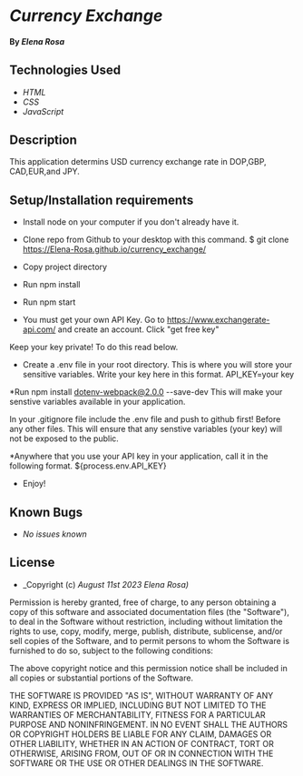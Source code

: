 # _Currency Exchange_

#### By _**Elena Rosa**_

## Technologies Used

* _HTML_
* _CSS_
* _JavaScript_


## Description

This application determins USD currency exchange rate in DOP,GBP, CAD,EUR,and JPY.

## Setup/Installation requirements

* Install node on your computer if you don't already have it. 

* Clone repo from Github to your desktop with this command. $ git clone https://Elena-Rosa.github.io/currency_exchange/

* Copy project directory  

* Run npm install 

* Run npm start

* You must get your own API Key. Go to https://www.exchangerate-api.com/ and create an account. Click "get free key"

Keep your key private! To do this read below. 

* Create a .env file in your root directory. This is where you will store your sensitive variables. Write your key here in this format. API_KEY=your key

*Run npm install dotenv-webpack@2.0.0 --save-dev
This will make your senstive variables available in your application. 

In your .gitignore file include the .env file and push to github first! Before any other files. This will ensure that any senstive variables (your key) will not be exposed to the public. 

*Anywhere that you use your API key in your application, call it in the following format. ${process.env.API_KEY}

* Enjoy!


## Known Bugs

* _No issues known_


## License


* _Copyright (c) _August 11st 2023_ _Elena Rosa)_

Permission is hereby granted, free of charge, to any person obtaining a copy
of this software and associated documentation files (the "Software"), to deal
in the Software without restriction, including without limitation the rights
to use, copy, modify, merge, publish, distribute, sublicense, and/or sell
copies of the Software, and to permit persons to whom the Software is
furnished to do so, subject to the following conditions:

The above copyright notice and this permission notice shall be included in all
copies or substantial portions of the Software.

THE SOFTWARE IS PROVIDED "AS IS", WITHOUT WARRANTY OF ANY KIND, EXPRESS OR
IMPLIED, INCLUDING BUT NOT LIMITED TO THE WARRANTIES OF MERCHANTABILITY,
FITNESS FOR A PARTICULAR PURPOSE AND NONINFRINGEMENT. IN NO EVENT SHALL THE
AUTHORS OR COPYRIGHT HOLDERS BE LIABLE FOR ANY CLAIM, DAMAGES OR OTHER
LIABILITY, WHETHER IN AN ACTION OF CONTRACT, TORT OR OTHERWISE, ARISING FROM,
OUT OF OR IN CONNECTION WITH THE SOFTWARE OR THE USE OR OTHER DEALINGS IN THE
SOFTWARE.
